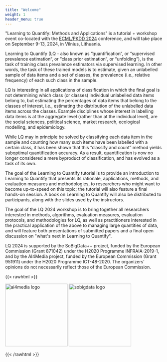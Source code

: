 ```yaml
---
title: "Welcome"
weight: 1
header_menu: true
---
```


"Learning to Quantify: Methods and Applications" is a tutorial + workshop event co-located with the [ECML/PKDD 2024](https://2024.ecmlpkdd.org/) conference, and will take place on September 9-13, 2024, in Vilnius, Lithuania. 

<!-- the tutorial will take place in the morning, while the 3rd International Workshop on Learning to Quantify (LQ 2024) will take place in the afternoon. -->

Learning to Quantify (LQ - also known as “quantification“, or “supervised prevalence estimation“, or “class prior estimation“, or “unfolding”), is the task of training class prevalence estimators via supervised learning. In other words, the task of these trained models is to estimate, given an unlabelled sample of data items and a set of classes, the prevalence (i.e., relative frequency) of each such class in the sample.

LQ is interesting in all applications of classification in which the final goal is not determining which class (or classes) individual unlabelled data items belong to, but estimating the percentages of data items that belong to the classes of interest, i.e., estimating the distribution of the unlabelled data items across the classes. Example disciplines whose interest in labelling data items is at the aggregate level (rather than at the individual level), are the social sciences, political science, market research, ecological modelling, and epidemiology.

While LQ may in principle be solved by classifying each data item in the sample and counting how many such items have been labelled with a certain class, it has been shown that this “classify and count” method yields suboptimal quantification accuracy. As a result, quantification is now no longer considered a mere byproduct of classification, and has evolved as a task of its own.

The goal of the Learning to Quantify tutorial is to provide an introduction to Learning to Quantify that presents its rationale, applications, methods, and evaluation measures and methodologies, to researchers who might want to become up-to-speed on this topic; the tutorial will also feature a final hands-on session. A book on Learning to Quantify will also be distributed to participants, along with the slides used by the instructors.

The goal of the LQ 2024 workshop is to bring together all researchers interested in methods, algorithms, evaluation measures, evaluation protocols, and methodologies for LQ, as well as practitioners interested in the practical application of the above to managing large quantities of data, and will feature both presentations of submitted papers and a final open discussion on "what's next in Learning to Quantify".

LQ 2024 is supported by the SoBigData++ project, funded by the European Commission (Grant 871042) under the H2020 Programme INFRAIA-2019-1, and by the AI4Media project, funded by the European Commission (Grant 951911) under the H2020 Programme ICT-48-2020. The organizers’ opinions do not necessarily reflect those of the European Commission.

{{< rawhtml >}}

<div class="divimages">
    <img src="images/ai4media.png" class="img" alt="ai4media logo" width="200"/>
    <img src="images/SoBigData.png" class="img" alt="sobigdata logo" width="200"/>
</div> 

{{< /rawhtml >}}

